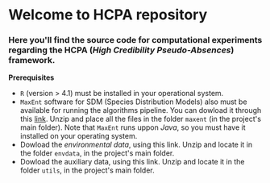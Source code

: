 # Welcome to HCPA repository

### Here you'll find the source code for computational experiments regarding the HCPA (*High Credibility Pseudo-Absences*) framework.

**Prerequisites**

- `R` (version > 4.1) must be installed in your operational system.
- `MaxEnt` software for SDM (Species Distribution Models) also must be available for running the algorithms pipeline. You can dowload it through this [link](https://biodiversityinformatics.amnh.org/open_source/maxent/). Unzip and place all the files in the folder `maxent` (in the project's main folder). Note that `MaxEnt` runs uppon *Java*, so you must have it installed on your operating system.
- Dowload the *environmental data*, using this link. Unzip and locate it in the folder `envdata`, in the project's main folder.
- Dowload the auxiliary data, using this link. Unzip and locate it in the folder `utils`, in the project's main folder.

